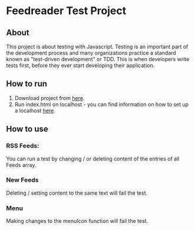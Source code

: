 # Feedreader Test Project

## About

This project is about testing with Javascript. Testing is an important part of the development process and many organizations practice a standard known as "test-driven development" or TDD. This is when developers write tests first, before they ever start developing their application.

## How to run

1. Download project from [here](https://github.com/maniusia/frontend-nanodegree-feedreader).
2. Run index.html on localhost - you can find information on how to set up a localhost [here](http://www.linuxjournal.com/content/tech-tip-really-simple-http-server-python).

## How to use

### RSS Feeds:
You can run a test by changing / or deleting content of the entries of all Feeds array.

### New Feeds
Deleting / setting content to the same text will fail the test.

### Menu
Making changes to the menuIcon function will fail the test.
